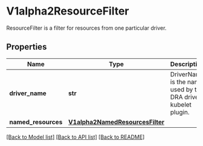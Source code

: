 # V1alpha2ResourceFilter

ResourceFilter is a filter for resources from one particular driver.

## Properties
Name | Type | Description | Notes
------------ | ------------- | ------------- | -------------
**driver_name** | **str** | DriverName is the name used by the DRA driver kubelet plugin. | [optional] 
**named_resources** | [**V1alpha2NamedResourcesFilter**](V1alpha2NamedResourcesFilter.md) |  | [optional] 

[[Back to Model list]](../README.md#documentation-for-models) [[Back to API list]](../README.md#documentation-for-api-endpoints) [[Back to README]](../README.md)



